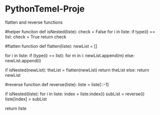 # PythonTemel-Proje
flatten and reverse functions

#helper funciton
def isNested(liste):
  check = False
  for i in liste:
    if type(i) == list:
            check = True
  return check

#flatten function
def flatten(liste):
  newList = []
  
  for i in liste:
    if (type(i) == list):
      for m in i:
        newList.append(m)
    else:
      newList.append(i)

  if isNested(newList):
    theList = flatten(newList)
    return theList
  else:
    return newList

#reverse function
def reverse(liste):
  liste = liste[::-1]
  
  if isNested(liste):
    for i in liste:
      index = liste.index(i)
      subList = reverse(i)
      liste[index] = subList
  
  return liste
